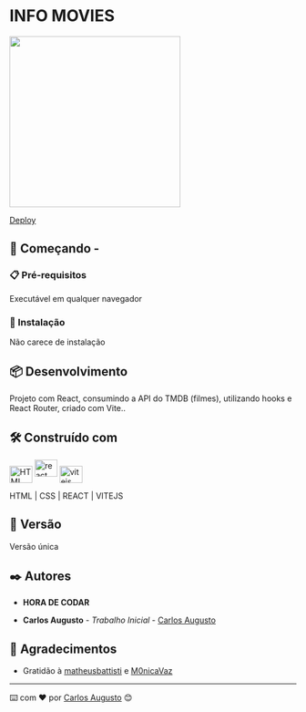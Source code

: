 # INFO MOVIES

<img height="300px" src="https://i.imgur.com/d3XHr6T.png">

[Deploy](https://infomovies-sigma.vercel.app/)

## 🚀 Começando -

### 📋 Pré-requisitos

Executável em qualquer navegador

### 🔧 Instalação

Não carece de instalação

## 📦 Desenvolvimento

Projeto com React, consumindo a API do TMDB (filmes), utilizando hooks e React Router, criado com Vite..

## 🛠️ Construído com

<img align="center" alt="HTML" height="30" width="40" src="https://cdn.worldvectorlogo.com/logos/html-1.svg"> <img align="center " alt="react" height="30" width="40" src="https://cdn.worldvectorlogo.com/logos/react-2.svg"> <img align="center" alt="vitejs" height="30" width="40" src="https://cdn.worldvectorlogo.com/logos/vitejs.svg">


HTML | CSS | REACT | VITEJS

## 📌 Versão

Versão única

## ✒️ Autores

- **HORA DE CODAR**

- **Carlos Augusto** - _Trabalho Inicial_ - [Carlos Augusto](https://www.linkedin.com/in/carlos-augusto-dantas-frei-51502ba9/)

## 🎁 Agradecimentos

- Gratidão à [matheusbattisti](https://github.com/matheusbattisti) e [M0nicaVaz](https://github.com/M0nicaVaz)

---

⌨️ com ❤️ por [Carlos Augusto](https://gist.github.com/Caarlos7x) 😊
